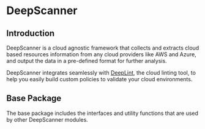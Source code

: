 # DeepScanner 

## Introduction

DeepScanner is a cloud agnostic framework that collects and extracts cloud based resources information from any cloud providers like AWS and Azure, and output the data in a pre-defined format for further analysis.

DeepScanner integrates seamlessly with [DeepLint](https://deeplint.com), the cloud linting tool, to help you easily build custom policies to validate your cloud environments.  

## Base Package
The base package includes the interfaces and utility functions that are used by other DeepScanner modules. 
